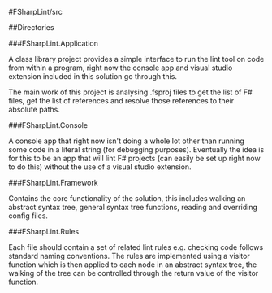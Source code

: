 #FSharpLint/src

##Directories

###FSharpLint.Application

A class library project provides a simple interface to run the lint tool on code from within a program, right now the console app and visual studio extension included in this solution go through this.

The main work of this project is analysing .fsproj files to get the list of F# files, get the list of references and resolve those references to their absolute paths.

###FSharpLint.Console

A console app that right now isn't doing a whole lot other than running some code in a literal string (for debugging purposes). Eventually the idea is for this to be an app that will lint F# projects (can easily be set up right now to do this) without the use of a visual studio extension.

###FSharpLint.Framework

Contains the core functionality of the solution, this includes walking an abstract syntax tree, general syntax tree functions, reading and overriding config files.

###FSharpLint.Rules

Each file should contain a set of related lint rules e.g. checking code follows standard naming conventions. The rules are implemented using a visitor function which is then applied to each node in an abstract syntax tree, the walking of the tree can be controlled through the return value of the visitor function.

